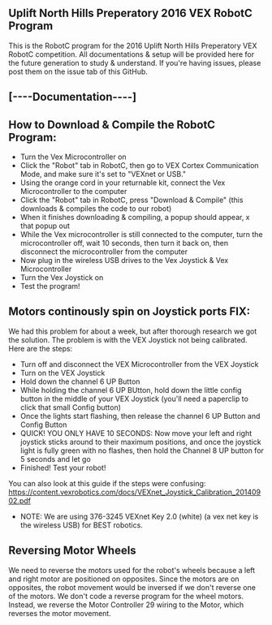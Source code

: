 ## Uplift North Hills Preperatory 2016 VEX RobotC Program
This is the RobotC program for the 2016 Uplift North Hills Preperatory VEX RobotC competition. All documentations & setup will be provided here for the future generation to study & understand. If you're having issues, please post them on the issue tab of this GitHub.

## [----Documentation----]

## How to Download & Compile the RobotC Program:
- Turn the Vex Microcontroller on
- Click the "Robot" tab in RobotC, then go to VEX Cortex Communication Mode, and make sure it's set to "VEXnet or USB."
- Using the orange cord in your returnable kit, connect the Vex Microcontroller to the computer
- Click the "Robot" tab in RobotC, press "Download & Compile" (this downloads & compiles the code to our robot)
- When it finishes downloading & compiling, a popup should appear, x that popup out
- While the Vex microcontroller is still connected to the computer, turn the microcontroller off, wait 10 seconds, then turn it back on, then disconnect the microcontroller from the computer
- Now plug in the wireless USB drives to the Vex Joystick & Vex Microcontroller
- Turn the Vex Joystick on
- Test the program!

## Motors continously spin on Joystick ports FIX:
We had this problem for about a week, but after thorough research we got the solution.
The problem is with the VEX Joystick not being calibrated. Here are the steps:
- Turn off and disconnect the VEX Microcontroller from the VEX Joystick
- Turn on the VEX Joystick
- Hold down the channel 6 UP Button
- While holding the channel 6 UP BUtton, hold down the little config button in the middle of your VEX Joystick (you'll need a paperclip to click that small Config button)
- Once the lights start flashing, then release the channel 6 UP Button and Config Button
- QUICK! YOU ONLY HAVE 10 SECONDS: Now move your left and right joystick sticks around to their maximum positions, and once the joystick light is fully green with no flashes, then hold the Channel 8 UP button for 5 seconds and let go
- Finished! Test your robot!

You can also look at this guide if the steps were confusing: https://content.vexrobotics.com/docs/VEXnet_Joystick_Calibration_20140902.pdf
- NOTE: We are using 376-3245 VEXnet Key 2.0 (white) (a vex net key is the wireless USB) for BEST robotics. 

## Reversing Motor Wheels
We need to reverse the motors used for the robot's wheels because a left and right motor are positioned on opposites. Since the motors are on opposites, the robot movement would be inversed if we don't reverse one of the motors. We don't code a reverse program for the wheel motors. Instead, we reverse the Motor Controller 29 wiring to the Motor, which reverses the motor movement.
